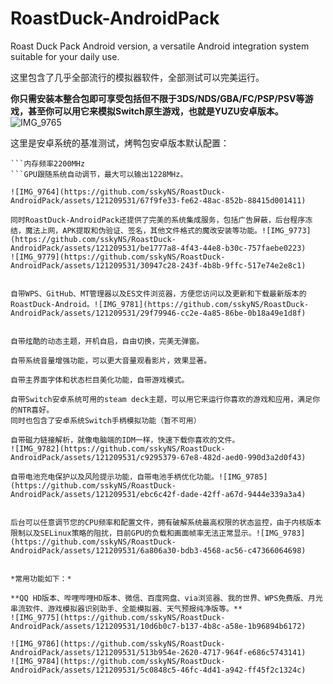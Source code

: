 # RoastDuck-AndroidPack
Roast Duck Pack Android version, a versatile Android integration system suitable for your daily use.

这里包含了几乎全部流行的模拟器软件，全部测试可以完美运行。

**你只需安装本整合包即可享受包括但不限于3DS/NDS/GBA/FC/PSP/PSV等游戏，甚至你可以用它来模拟Switch原生游戏，也就是YUZU安卓版本。**
![IMG_9765](https://github.com/sskyNS/RoastDuck-AndroidPack/assets/121209531/82a0f558-50b0-4bf8-b6f1-10a4aea9d746)

这里是安卓系统的基准测试，烤鸭包安卓版本默认配置：
```CPU频率高达2295MHz
```内存频率2200MHz
```GPU跟随系统自动调节，最大可以输出1228MHz。

![IMG_9764](https://github.com/sskyNS/RoastDuck-AndroidPack/assets/121209531/67f9fe33-fe62-48ac-852b-88415d001411)

同时RoastDuck-AndroidPack还提供了完美的系统集成服务，包括广告屏蔽，后台程序冻结，魔法上网，APK提取和伪验证、签名，其他文件格式的魔改安装等功能。![IMG_9773](https://github.com/sskyNS/RoastDuck-AndroidPack/assets/121209531/be1777a8-4f43-44e8-b30c-757faebe0223)
![IMG_9779](https://github.com/sskyNS/RoastDuck-AndroidPack/assets/121209531/30947c28-243f-4b8b-9ffc-517e74e2e8c1)


自带WPS、GitHub、MT管理器以及ES文件浏览器，方便您访问以及更新和下载最新版本的RoastDuck-Android。![IMG_9781](https://github.com/sskyNS/RoastDuck-AndroidPack/assets/121209531/29f79946-cc2e-4a85-86be-0b18a49e1d8f)


自带炫酷的动态主题，开机自启，自由切换，完美无弹窗。

自带系统音量增强功能，可以更大音量观看影片，效果显著。

自带主界面字体和状态栏目美化功能，自带游戏模式。

自带Switch安卓系统可用的steam deck主题，可以用它来运行你喜欢的游戏和应用，满足你的NTR喜好。
同时也包含了安卓系统Switch手柄模拟功能（暂不可用）

自带磁力链接解析，就像电脑端的IDM一样，快速下载你喜欢的文件。
![IMG_9782](https://github.com/sskyNS/RoastDuck-AndroidPack/assets/121209531/c9295379-67e8-482d-aed0-990d3a2d0f43)

自带电池充电保护以及风险提示功能，自带电池手柄优化功能。![IMG_9785](https://github.com/sskyNS/RoastDuck-AndroidPack/assets/121209531/ebc6c42f-dade-42ff-a67d-9444e339a3a4)


后台可以任意调节您的CPU频率和配置文件，拥有破解系统最高权限的状态监控，由于内核版本限制以及SELinux策略的阻扰，目前GPU的负载和画面帧率无法正常显示。![IMG_9783](https://github.com/sskyNS/RoastDuck-AndroidPack/assets/121209531/6a806a30-bdb3-4568-ac56-c47366064698)


*常用功能如下：*

**QQ HD版本、哔哩哔哩HD版本、微信、百度网盘、via浏览器、我的世界、WPS免费版、月光串流软件、游戏模拟器识别助手、全能模拟器、天气预报纯净版等。**
![IMG_9775](https://github.com/sskyNS/RoastDuck-AndroidPack/assets/121209531/10d6b0c7-b137-4b8c-a58e-1b96894b6172)

![IMG_9786](https://github.com/sskyNS/RoastDuck-AndroidPack/assets/121209531/513b954e-2620-4717-964f-e686c5743141)
![IMG_9784](https://github.com/sskyNS/RoastDuck-AndroidPack/assets/121209531/5c0848c5-46fc-4d41-a942-ff45f2c1324c)


